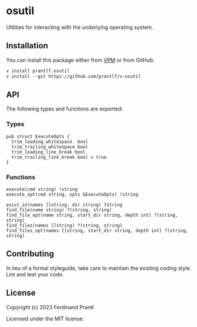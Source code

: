 # osutil

Utilities for interacting with the underlying operating system.

## Installation

You can install this package either from [VPM] or from GitHub:

```txt
v install prantlf.osutil
v install --git https://github.com/prantlf/v-osutil
```

## API

The following types and functions are exported:

### Types

    pub struct ExecuteOpts {
      trim_leading_whitespace  bool
	  trim_trailing_whitespace bool
	  trim_leading_line_break bool
	  trim_trailing_line_break bool = true
    }

### Functions

    execute(cmd string) !string
    execute_opt(cmd string, opts &ExecuteOpts) !string

    exist_in(names []string, dir string) ?string
    find_file(name string) ?(string, string)
    find_file_opt(name string, start_dir string, depth int) ?(string, string)
    find_files(names []string) ?(string, string)
    find_files_opt(names []string, start_dir string, depth int) ?(string, string)

## Contributing

In lieu of a formal styleguide, take care to maintain the existing coding style. Lint and test your code.

## License

Copyright (c) 2023 Ferdinand Prantl

Licensed under the MIT license.

[VPM]: https://vpm.vlang.io/packages/prantlf.osutil
